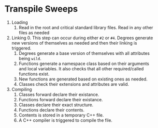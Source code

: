 # Transpile Sweeps
1. Loading
	1. Read in the root and critical standard library files. Read in any other files as needed
2. Linking
	0. This step can occur during either ``#2`` or ``#4``. Degrees generate new versions of themselves as needed and then their linking is triggered.
	1. Degrees generate a base version of themselves with all attributes being ``wild``.
	2. Functions generate a namespace class based on their arguments and local variables. It also checks that all other required/called functions exist.
	3. New functions are generated based on existing ones as needed.
	4. Classes check their extensions and attributes are valid.
3. Compiling
	1. Classes forward declare their existance.
	2. Functions forward declare their existance.
	3. Classes declare their exact structure.
	4. Functions declare their contents.
	5. Contents is stored in a temporary C++ file.
	6. A C++ compiler is triggered to compile the file.
